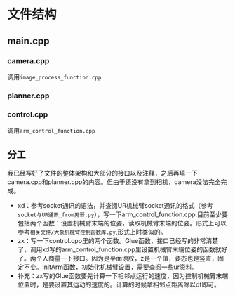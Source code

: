 # 文件结构
## main.cpp
### camera.cpp
调用`image_process_function.cpp`
### planner.cpp
### control.cpp
调用`arm_control_function.cpp`

## 分工
我已经写好了文件的整体架构和大部分的接口以及注释，之后再填一下camera.cpp和planner.cpp的内容。但由于还没有拿到相机，camera没法完全完成。
- xd：参考socket通讯的语法，并查阅UR机械臂socket通讯的格式（参考`socket与UR通讯_from男哥.py`），写一下arm_control_function.cpp.目前至少要包括两个函数：设置机械臂末端的位姿，读取机械臂末端的位姿。形式上可以参考`相关文件/大象机械臂控制函数库.py`,形式上时类似的。
- zx：写一下control.cpp里的两个函数。Glue函数，接口已经写的非常清楚了，调用xd写的arm_control_function.cpp里设置机械臂末端位姿的函数就好了。两个人商量一下接口。因为是平面涂胶，z是一个值，姿态也是竖直，固定不变。InitArm函数，初始化机械臂设置，需要查阅一些ur资料。
- 补充：zx写的Glue函数要先计算一下相邻点运行的速度，因为控制机械臂末端位置时，是要设置其运动的速度的。计算的时候拿相邻点距离除以dt即可。
